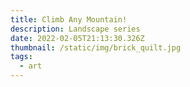 ```yaml
---
title: Climb Any Mountain!
description: Landscape series
date: 2022-02-05T21:13:30.326Z
thumbnail: /static/img/brick_quilt.jpg
tags:
  - art
---
```


